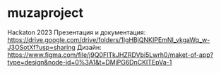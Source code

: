# muzaproject
Hackaton 2023
Презентация и документация: https://drive.google.com/drive/folders/1IgHBjQNKIPEmNI_vkgaWq_w-J3OSotXf?usp=sharing
Дизайн: https://www.figma.com/file/j9Q0FITkJHZRDVbi5Lwrh0/maket-of-app?type=design&node-id=0%3A1&t=DMjPG6DnCKITEpVa-1
